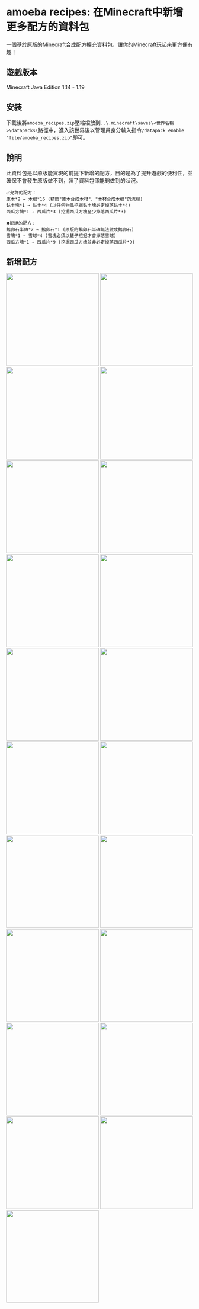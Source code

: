 # amoeba recipes: 在Minecraft中新增更多配方的資料包
一個基於原版的Minecraft合成配方擴充資料包，讓你的Minecraft玩起來更方便有趣！
## 遊戲版本
Minecraft Java Edition 1.14 - 1.19
## 安裝
下載後將`amoeba_recipes.zip`壓縮檔放到`..\.minecraft\saves\<世界名稱>\datapacks\`路徑中，進入該世界後以管理員身分輸入指令`/datapack enable "file/amoeba_recipes.zip"`即可。
## 說明
此資料包是以原版能實現的前提下新增的配方，目的是為了提升遊戲的便利性，並確保不會發生原版做不到，裝了資料包卻能夠做到的狀況。
```
✅允許的配方：
原木*2 → 木棍*16 (精簡"原木合成木材"、"木材合成木棍"的流程)
黏土塊*1 → 黏土*4 (以任何物品挖掘黏土塊必定掉落黏土*4)
西瓜方塊*1 → 西瓜片*3 (挖掘西瓜方塊至少掉落西瓜片*3)
```
```
❌拒絕的配方：
鵝卵石半磚*2 → 鵝卵石*1 (原版的鵝卵石半磚無法做成鵝卵石)
雪塊*1 → 雪球*4 (雪塊必須以鏟子挖掘才會掉落雪球)
西瓜方塊*1 → 西瓜片*9 (挖掘西瓜方塊並非必定掉落西瓜片*9)
```
## 新增配方
<img src="https://github.com/amoeba1125/amoeba_recipes/blob/main/images/campfire_to_charcoal.png" width="250px">
<img src="https://github.com/amoeba1125/amoeba_recipes/blob/main/images/clay_to_clay_ball.png" width="250px">

<img src="https://github.com/amoeba1125/amoeba_recipes/blob/main/images/dead_bush_to_stick.png" width="250px">
<img src="https://github.com/amoeba1125/amoeba_recipes/blob/main/images/dirt_path_to_dirt.png" width="250px">

<img src="https://github.com/amoeba1125/amoeba_recipes/blob/main/images/dispenser.png" width="250px">
<img src="https://github.com/amoeba1125/amoeba_recipes/blob/main/images/farmland_to_dirt.png" width="250px">

<img src="https://github.com/amoeba1125/amoeba_recipes/blob/main/images/glowstone_to_glowstone_dust.png" width="250px">
<img src="https://github.com/amoeba1125/amoeba_recipes/blob/main/images/grass_block_to_dirt.png" width="250px">

<img src="https://github.com/amoeba1125/amoeba_recipes/blob/main/images/gravels_to_flint.png" width="250px">
<img src="https://github.com/amoeba1125/amoeba_recipes/blob/main/images/hopper.png" width="250px">

<img src="https://github.com/amoeba1125/amoeba_recipes/blob/main/images/logs_to_chests.png" width="250px">
<img src="https://github.com/amoeba1125/amoeba_recipes/blob/main/images/logs_to_ladders.png" width="250px">

<img src="https://github.com/amoeba1125/amoeba_recipes/blob/main/images/logs_to_sticks.png" width="250px">
<img src="https://github.com/amoeba1125/amoeba_recipes/blob/main/images/melon_to_melon_slice.png" width="250px">

<img src="https://github.com/amoeba1125/amoeba_recipes/blob/main/images/mycelium_to_dirt.png" width="250px">
<img src="https://github.com/amoeba1125/amoeba_recipes/blob/main/images/podzol_to_dirt.png" width="250px">

<img src="https://github.com/amoeba1125/amoeba_recipes/blob/main/images/potion_to_glass_bottle.png" width="250px">
<img src="https://github.com/amoeba1125/amoeba_recipes/blob/main/images/redstone_lamp.png" width="250px">

<img src="https://github.com/amoeba1125/amoeba_recipes/blob/main/images/repeater.png" width="250px">
<img src="https://github.com/amoeba1125/amoeba_recipes/blob/main/images/sea_lantern_to_prismarine_crystals.png" width="250px">

<img src="https://github.com/amoeba1125/amoeba_recipes/blob/main/images/soul_campfire_to_soul_soil.png" width="250px">

